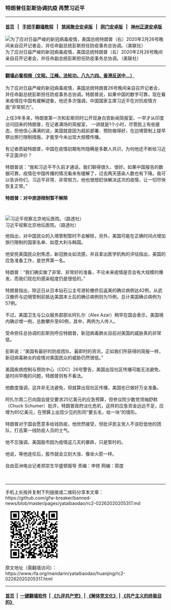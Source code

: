 ### 特朗普任彭斯协调抗疫  再赞习近平
------------------------

#### [首页](https://github.com/gfw-breaker/banned-news/blob/master/README.md) &nbsp;&nbsp;|&nbsp;&nbsp; [手把手翻墙教程](https://github.com/gfw-breaker/guides/wiki) &nbsp;&nbsp;|&nbsp;&nbsp; [禁闻聚合安卓版](https://github.com/gfw-breaker/bn-android) &nbsp;&nbsp;|&nbsp;&nbsp; [网门安卓版](https://github.com/oGate2/oGate) &nbsp;&nbsp;|&nbsp;&nbsp; [神州正道安卓版](https://github.com/SzzdOgate/update) 



<div id="headerimg">
 <img alt="为了应对日益严峻的新冠病毒疫情，美国总统特朗普（右）2020年2月26号晚间亲自召开记者会，并任命副总统彭斯担任防疫事务总协调。（美联社）" src="https://www.rfa.org/mandarin/yataibaodao/huanjing/rc2-02262020205317.html/donaldtrumpcoronavirus-ap-1582762565.jpg/@@images/c3c74205-bd37-41a2-a7f5-0e9b2b606b15.jpeg" title="为了应对日益严峻的新冠病毒疫情，美国总统特朗普（右）2020年2月26号晚间亲自召开记者会，并任命副总统彭斯担任防疫事务总协调。（美联社）"/>
 <div id="headerimgcontents">
  <div id="headerimgcaption">
   <span>
    为了应对日益严峻的新冠病毒疫情，美国总统特朗普（右）2020年2月26号晚间亲自召开记者会，并任命副总统彭斯担任防疫事务总协调。（美联社）
   </span>
   <!-- zoomattribute -->
  </div>
  <!-- headerimgcaption -->
 </div>
 <!-- headerimagecontents -->
</div>

<hr/>


#### [翻墙必看视频（文昭、江峰、法轮功、八九六四、香港反送中...）](https://github.com/gfw-breaker/banned-news/blob/master/pages/link3.md)

<div id="storytext">
 <div>
  <div class="slot_header">
  </div>
 </div>
 <p>
  为了应对日益严峻的新冠病毒疫情，美国总统特朗普26号晚间亲自召开记者会，并任命副总统彭斯担任防疫事务总协调。特朗普说，如果中国的数字可靠，现在看来疫情在中国有缓解迹象，他还多次强调，中国国家主席习近平在对抗疫情方面“非常努力”。
 </p>
 <p>
  上任3年多来，特朗普第一次和彭斯同时公开现身白宫新闻简报室，一早才从印度访问回来的特朗普，在记者满场的简报室， 一讲就是1个小时，尽管脸上有些疲态，但他信心满满的说，美国就是因为超前部署、预防做得好，在边境管制上提早祭出旅行限制措施，才能至今未出现大规模传播。
  <br/>
  <br/>
  有记者质疑特朗普，中国在疫情初期有所隐瞒是多数人共识，为何他还不断给习近平正面评价？
  <br/>
  <br/>
  特朗普说：“我和习近平不久前才通话，我们聊得很久、很好。如果中国报告的数据可靠，疫情在中国传播的情况看来有缓解了，过去两天感染人数也有下降。我可以告诉你们，习近平非常、非常努力，他也很想赶快解决这次的疫情，让一切尽快恢复正常。”
  <br/>
  <br/>
  <b>
   特朗普：对中旅游限制暂不解除
  </b>
 </p>
 <p>
  <b>
  </b>
  <br/>
  <div class="image-inline captioned" style="width:636px;">
   <div style="width:636px;">
    <img alt="习近平视察北京地坛医院。（路透社）" src="https://www.rfa.org/mandarin/pinglun/weijingsheng/wjs-02182020160603.html/52332810_303.jpg" title="习近平视察北京地坛医院。（路透社）"/>
   </div>
   <div class="image-caption">
    <span style="width:636px;">
     习近平视察北京地坛医院。（路透社）
    </span>
    <span class="copyright">
    </span>
   </div>
  </div>
 </p>
 <p>
  他指出，对中国民众的入境管制暂时不会解除，另外，美国可能在正确时间点增加旅行限制的国家名单、如意大利与韩国。
  <br/>
  <br/>
  他安抚美国民众别焦虑，新冠肺炎如流感，并且拿出医学机构的评估指出，美国的应急准备工作，是世界第一名。
  <br/>
  <br/>
  特朗普：“我们确实做了非常、非常好的准备，不论未来疫情是否会有大规模的爆发，而我们现在的感染程度仍是很低的。”
  <br/>
  <br/>
  特朗普指出，除近日从日本钻石公主号游轮撤侨后返美的确诊病例达42例，从武汉撤侨与边境管制前抵达美国本土后的确诊病例则为15例，总计美国确诊病例为57例。
  <br/>
  <br/>
  不过，美国卫生与公众服务部部长阿扎尔（Alex Azar）稍早在国会表示，美国境内确诊增一例，总数攀升至60例，其中，两例为人传人。
  <br/>
  <br/>
  受命担任总协调的彭斯则呼应特朗普，新冠病毒肺炎目前对美国的威胁真的非常低。
  <br/>
  <br/>
  彭斯说：“美国有最好的防疫团队、最即时的资讯，正如我们所获得的简报一样，新冠病毒肺炎的疫情对美国民众的威胁仍然很低。”
  <br/>
  <br/>
  美国疾病控制与预防中心（CDC）26号警告，美国出现社区传播可能无法避免，是时间早晚的问题，特朗普则有不看法。
  <br/>
  <br/>
  他数度强调，这并非无法避免，但就算出现社区传播，美国也已做好万全准备。
  <br/>
  <br/>
  阿扎尔周二已向国会提交要求25亿美元的应急预算，但参议院少数党领袖舒默（Chuck Schumer）批评，特朗普政府淡化危机，这样的应急资金远远不足，应增为85亿美元，在预算上出现少见的形同“要五毛，给一块”的情形。
  <br/>
  <br/>
  特朗普对于国会愿意多给钱防疫，他欣然接受，但批评民主党人不该贬低他的团队，打击第一线防疫人员的士气。
  <br/>
  <br/>
  他不忘强调，美国股市因为疫情这几天的暴跌，只是暂时的。
  <br/>
  <br/>
  他说，等他连任后，股市就会立刻大涨、像坐火箭一样。
  <br/>
  <br/>
  自由亚洲电台记者郑崇生华盛顿报导 责编：申铧 网编：郭度
  <br/>
  <br/>
  <br/>
 </p>
</div>

<hr/>
手机上长按并复制下列链接或二维码分享本文章：<br/>
https://github.com/gfw-breaker/banned-news/blob/master/pages/yataibaodao/rc2-02262020205317.md <br/>
<a href='https://github.com/gfw-breaker/banned-news/blob/master/pages/yataibaodao/rc2-02262020205317.md'><img src='https://github.com/gfw-breaker/banned-news/blob/master/pages/yataibaodao/rc2-02262020205317.md.png'/></a> <br/>
原文地址（需翻墙访问）：https://www.rfa.org/mandarin/yataibaodao/huanjing/rc2-02262020205317.html


------------------------
#### [首页](https://github.com/gfw-breaker/banned-news/blob/master/README.md) &nbsp;|&nbsp; [一键翻墙软件](https://github.com/gfw-breaker/nogfw/blob/master/README.md) &nbsp;| [《九评共产党》](https://github.com/gfw-breaker/9ping.md/blob/master/README.md#九评之一评共产党是什么) | [《解体党文化》](https://github.com/gfw-breaker/jtdwh.md/blob/master/README.md) | [《共产主义的终极目的》](https://github.com/gfw-breaker/gczydzjmd.md/blob/master/README.md)


<img src='http://gfw-breaker.win/banned-news/pages/yataibaodao/rc2-02262020205317.md' width='0px' height='0px'/>